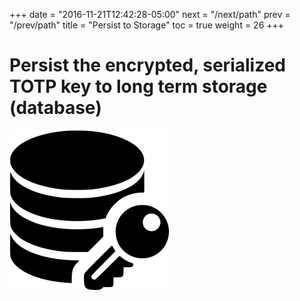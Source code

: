+++
date = "2016-11-21T12:42:28-05:00"
next = "/next/path"
prev = "/prev/path"
title = "Persist to Storage"
toc = true
weight = 26 
+++

# Persist the encrypted, serialized TOTP key to long term storage (database)

![secure_db](images/secure_database.png)
